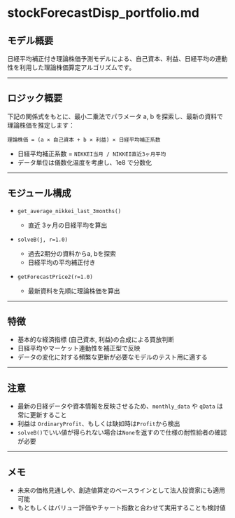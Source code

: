 # stockForecastDisp_portfolio.md

## モデル概要

日経平均補正付き理論株価予測モデルによる、自己資本、利益、日経平均の連動性を利用した理論株価算定アルゴリズムです。

---

## ロジック概要

下記の関係式をもとに、最小二乗法でパラメータ a, b を探索し、最新の資料で理論株価を推定します：

```
理論株価 = (a × 自己資本 + b × 利益) × 日経平均補正系数
```

- 日経平均補正系数 = `NIKKEI当月 / NIKKEI直近3ヶ月平均`
- データ単位は儀数化温度を考慮し、1e8 で分数化

---

## モジュール構成

- `get_average_nikkei_last_3months()`
  - 直近 3ヶ月の日経平均を算出

- `solveB(j, r=1.0)`
  - 過去2期分の資料からa, bを探索
  - 日経平均の平均補正付き

- `getForecastPrice2(r=1.0)`
  - 最新資料を先順に理論株価を算出

---

## 特徴

- 基本的な経済指標 (自己資本, 利益)の合成による買放判断
- 日経平均やマーケット連動性を補正型で反映
- データの変化に対する頻繁な更新が必要なモデルのテスト用に適する

---

## 注意

- 最新の日経データや資本情報を反映させるため、`monthly_data` や `qData` は常に更新すること
- 利益は `OrdinaryProfit`、もしくは缺如時は`Profit`から検出
- `solveB()`でいい値が得られない場合は`None`を返すので仕様の耐性給者の確認が必要

---

## メモ

- 未来の価格見通しや、創造値算定のベースラインとして法人投資家にも適用可能
- もともしくはバリュー評価やチャート指数と合わせて実用することも検討値

